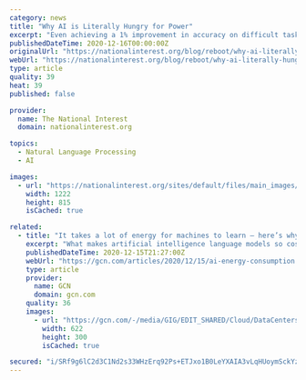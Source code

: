 ```yaml
---
category: news
title: "Why AI is Literally Hungry for Power"
excerpt: "Even achieving a 1% improvement in accuracy on difficult tasks like machine translation is considered ... estimated the energy cost of developing AI language models by measuring the power ..."
publishedDateTime: 2020-12-16T00:00:00Z
originalUrl: "https://nationalinterest.org/blog/reboot/why-ai-literally-hungry-power-174613"
webUrl: "https://nationalinterest.org/blog/reboot/why-ai-literally-hungry-power-174613"
type: article
quality: 39
heat: 39
published: false

provider:
  name: The National Interest
  domain: nationalinterest.org

topics:
  - Natural Language Processing
  - AI

images:
  - url: "https://nationalinterest.org/sites/default/files/main_images/2018-11-01T194326Z_1950560704_RC14A66058F0_RTRMADP_3_ALPHABET-GOOGLE-HARASSMENT.JPG_0.jpg"
    width: 1222
    height: 815
    isCached: true

related:
  - title: "It takes a lot of energy for machines to learn – here’s why AI is so power-hungry"
    excerpt: "What makes artificial intelligence language models so costly to build is that the data-intensive training process happens many times during the course of development."
    publishedDateTime: 2020-12-15T21:27:00Z
    webUrl: "https://gcn.com/articles/2020/12/15/ai-energy-consumption.aspx"
    type: article
    provider:
      name: GCN
      domain: gcn.com
    quality: 36
    images:
      - url: "https://gcn.com/-/media/GIG/EDIT_SHARED/Cloud/DataCenters/datacenter.png"
        width: 622
        height: 300
        isCached: true

secured: "i/SRf9g6lC2d3C1Nd2s33WHzErq92Ps+ETJxo1B0LeYXAIA3vLqHUoymSckYzgea6yipUuKjSbVtYwSu+K5rwNTKcGOeJxD9zauL4qZGpxFGBiTLF/1ZNbXpUH0+4wVWpB6fYiYyWs4rYil15ifhoW7OHZC/YS5+2+Jsx+/P5JDTXcv7p2iGuC4NR9nTCRFtD/Zav59j7WK6hvgFGihw6AR1BzVUyxlVV0cRSMCnbSRu1t/KGILqIIOt2jnHtuKLGuBazbAV8dzJF3fy65LmB/E9Z8CEHGPkY7d8yWCbKTwDFmHFUuWyb3xeq7tQy56gYT05OlttofQDSU4rLLwln4vnI95woliVWy1lN2pxrAw=;TiAOYOPZfnC5r6tfDQANYg=="
---
```


